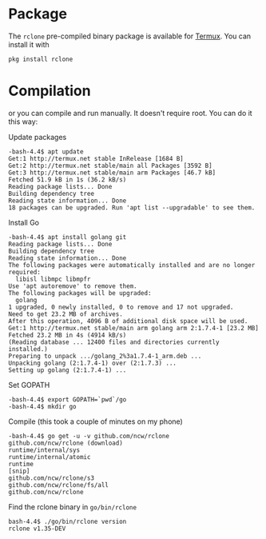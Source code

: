 # Package

The `rclone` pre-compiled binary package is available for [Termux](https://termux.com/). You can install it with 

`pkg install rclone`

# Compilation

or you can compile and run manually. It doesn't require root. You can do it this way:

Update packages

```
-bash-4.4$ apt update
Get:1 http://termux.net stable InRelease [1684 B]
Get:2 http://termux.net stable/main all Packages [3592 B]
Get:3 http://termux.net stable/main arm Packages [46.7 kB]
Fetched 51.9 kB in 1s (36.2 kB/s)  
Reading package lists... Done
Building dependency tree       
Reading state information... Done
18 packages can be upgraded. Run 'apt list --upgradable' to see them.
```

Install Go

```
-bash-4.4$ apt install golang git
Reading package lists... Done
Building dependency tree       
Reading state information... Done
The following packages were automatically installed and are no longer required:
  libisl libmpc libmpfr
Use 'apt autoremove' to remove them.
The following packages will be upgraded:
  golang
1 upgraded, 0 newly installed, 0 to remove and 17 not upgraded.
Need to get 23.2 MB of archives.
After this operation, 4096 B of additional disk space will be used.
Get:1 http://termux.net stable/main arm golang arm 2:1.7.4-1 [23.2 MB]
Fetched 23.2 MB in 4s (4914 kB/s) 
(Reading database ... 12400 files and directories currently installed.)
Preparing to unpack .../golang_2%3a1.7.4-1_arm.deb ...
Unpacking golang (2:1.7.4-1) over (2:1.7.3) ...
Setting up golang (2:1.7.4-1) ...
```

Set GOPATH

```
-bash-4.4$ export GOPATH=`pwd`/go
-bash-4.4$ mkdir go
```

Compile (this took a couple of minutes on my phone)

```
-bash-4.4$ go get -u -v github.com/ncw/rclone
github.com/ncw/rclone (download)
runtime/internal/sys
runtime/internal/atomic
runtime
[snip]
github.com/ncw/rclone/s3
github.com/ncw/rclone/fs/all
github.com/ncw/rclone
```

Find the rclone binary in `go/bin/rclone`

```
bash-4.4$ ./go/bin/rclone version
rclone v1.35-DEV
```